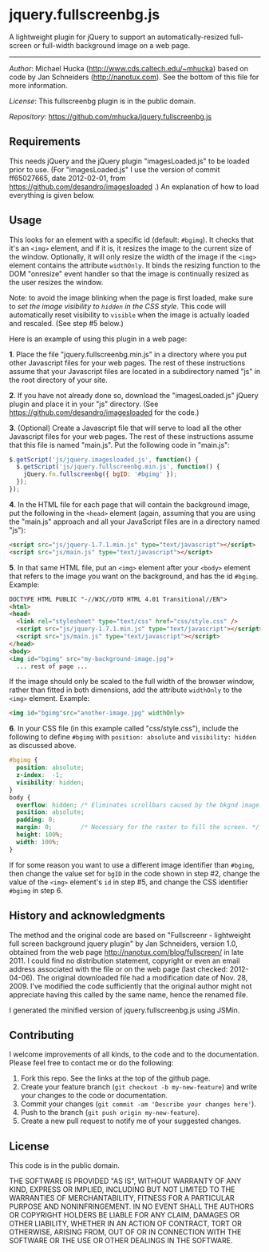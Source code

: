 jquery.fullscreenbg.js
======================

A lightweight plugin for jQuery to support an automatically-resized
full-screen or full-width background image on a web page.

----

*Author*: Michael Hucka (http://www.cds.caltech.edu/~mhucka) based on code
by Jan Schneiders (http://nanotux.com).  See the bottom of this file for
more information.

*License*:       This fullscreenbg plugin is in the public domain.

*Repository*:    https://github.com/mhucka/jquery.fullscreenbg.js
 
Requirements
------------

This needs jQuery and the jQuery plugin "imagesLoaded.js" to be loaded prior
to use.  (For "imagesLoaded.js" I use the version of commit ff65027665, date
2012-02-01, from https://github.com/desandro/imagesloaded .)  An explanation
of how to load everything is given below.

Usage
-----

This looks for an element with a specific id (default: `#bgimg`).  It checks
that it's an `<img>` element, and if it is, it resizes the image to the
current size of the window.  Optionally, it will only resize the width of the
image if the `<img>` element contains the attribute `widthOnly`.  It binds
the resizing function to the DOM "onresize" event handler so that the image
is continually resized as the user resizes the window.

Note: to avoid the image blinking when the page is first loaded, make sure to
*set the image visibility to `hidden` in the CSS style*.  This code will
automatically reset visibility to `visible` when the image is actually loaded
and rescaled.  (See step #5 below.)

Here is an example of using this plugin in a web page:

**1**\. Place the file "jquery.fullscreenbg.min.js" in a directory where you put
other Javascript files for your web pages.  The rest of these instructions
assume that your Javascript files are located in a subdirectory named "js" in
the root directory of your site.  

**2**\. If you have not already done so, download the "imagesLoaded.js" jQuery
plugin and place it in your "js" directory.  (See
https://github.com/desandro/imagesloaded for the code.)

**3**\. (Optional) Create a Javascript file that will serve to load all the other
Javascript files for your web pages.  The rest of these instructions assume
that this file is named "main.js".  Put the following code in "main.js":

~~~~~javascript
$.getScript('js/jquery.imagesloaded.js', function() {
  $.getScript('js/jquery.fullscreenbg.min.js', function() {
    jQuery.fn.fullscreenbg({ bgID: '#bgimg' });
  });
});
~~~~~

**4**\. In the HTML file for each page that will contain the background image,
put the following in the `<head>` element (again, assuming that you are using
the "main.js" approach and all your JavaScript files are in a directory named
"js"):

~~~~~HTML
<script src="js/jquery-1.7.1.min.js" type="text/javascript"></script>
<script src="js/main.js" type="text/javascript"></script>
~~~~~

**5**\. In that same HTML file, put an `<img>` element after your `<body>`
element that refers to the image you want on the background, and has the id
`#bgimg`.  Example:

~~~~~HTML
DOCTYPE HTML PUBLIC "-//W3C//DTD HTML 4.01 Transitional//EN">
<html>
<head>
  <link rel="stylesheet" type="text/css" href="css/style.css" />
  <script src="js/jquery-1.7.1.min.js" type="text/javascript"></script>
  <script src="js/main.js" type="text/javascript"></script>
</head>
<body>
<img id="bgimg" src="my-background-image.jpg">
  ... rest of page ...
~~~~~

If the image should only be scaled to the full width of the browser window,
rather than fitted in both dimensions, add the attribute `widthOnly` to the
`<img>` element.  Example:

~~~~~HTML
<img id="bgimg"src="another-image.jpg" widthOnly>
~~~~~

**6**\. In your CSS file (in this example called "css/style.css"), include the
following to define `#bgimg` with `position: absolute` and `visibility:
hidden` as discussed above.

~~~~~CSS
#bgimg {
  position: absolute;
  z-index:  -1;
  visibility: hidden;
}
body {
  overflow: hidden; /* Eliminates scrollbars caused by the bkgnd image. */
  position: absolute;
  padding: 0;
  margin: 0;        /* Necessary for the raster to fill the screen. */
  height: 100%;
  width: 100%;
}
~~~~~

If for some reason you want to use a different image identifier than
`#bgimg`, then change the value set for `bgID` in the code shown in step #2,
change the value of the `<img>` element's `id` in step #5, and change the CSS
identifier `#bgimg` in step 6.


History and acknowledgments
---------------------------

The method and the original code are based on "Fullscreenr - lightweight full
screen background jquery plugin" by Jan Schneiders, version 1.0, obtained
from the web page http://nanotux.com/blog/fullscreen/ in late 2011.  I could
find no distribution statement, copyright or even an email address associated
with the file or on the web page (last checked: 2012-04-06).  The original
downloaded file had a modification date of Nov. 28, 2009.  I've modified the
code sufficiently that the original author might not appreciate having this
called by the same name, hence the renamed file.

I generated the minified version of jquery.fullscreenbg.js using JSMin.

Contributing
------------

I welcome improvements of all kinds, to the code and to the documentation.
Please feel free to contact me or do the following:

1. Fork this repo.  See the links at the top of the github page.
2. Create your feature branch (`git checkout -b my-new-feature`) and write
your changes to the code or documentation.
3. Commit your changes (`git commit -am 'Describe your changes here'`).
4. Push to the branch (`git push origin my-new-feature`).
5. Create a new pull request to notify me of your suggested changes.

License
-------

This code is in the public domain.

THE SOFTWARE IS PROVIDED "AS IS", WITHOUT WARRANTY OF ANY KIND, EXPRESS OR
IMPLIED, INCLUDING BUT NOT LIMITED TO THE WARRANTIES OF MERCHANTABILITY,
FITNESS FOR A PARTICULAR PURPOSE AND NONINFRINGEMENT. IN NO EVENT SHALL THE
AUTHORS OR COPYRIGHT HOLDERS BE LIABLE FOR ANY CLAIM, DAMAGES OR OTHER
LIABILITY, WHETHER IN AN ACTION OF CONTRACT, TORT OR OTHERWISE, ARISING FROM,
OUT OF OR IN CONNECTION WITH THE SOFTWARE OR THE USE OR OTHER DEALINGS IN THE
SOFTWARE.
